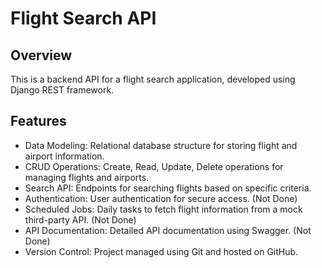 <!DOCTYPE html>
<html lang="en">
<head>
    <meta charset="UTF-8">
    <meta name="viewport" content="width=device-width, initial-scale=1.0">
<body>
    <h1>Flight Search API</h1>
    <h2>Overview</h2>
    <p>This is a backend API for a flight search application, developed using Django REST framework.</p>
    <h2>Features</h2>
    <ul>
        <li>Data Modeling: Relational database structure for storing flight and airport information.</li>
        <li>CRUD Operations: Create, Read, Update, Delete operations for managing flights and airports.</li>
        <li>Search API: Endpoints for searching flights based on specific criteria.</li>
        <li class="not-done">Authentication: User authentication for secure access. (Not Done)</li>
        <li class="not-done">Scheduled Jobs: Daily tasks to fetch flight information from a mock third-party API. (Not Done)</li>
        <li class="not-done">API Documentation: Detailed API documentation using Swagger. (Not Done)</li>
        <li>Version Control: Project managed using Git and hosted on GitHub.</li>
    </ul>
</body>
</html>
